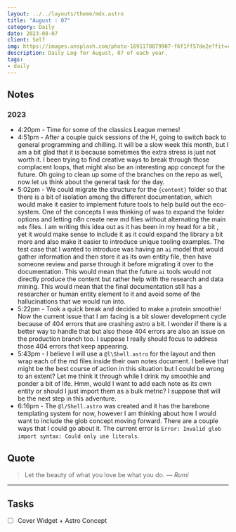 ```yaml
---
layout: ../../layouts/theme/mdx.astro
title: "August : 07"
category: Daily
date: 2023-08-07
client: Self
img: https://images.unsplash.com/photo-1691178879907-f6f1ff57de2e?fit=crop&q=85&w=1400&h=700
description: Daily Log for August, 07 of each year.
tags:
- daily
---
```


## Notes
### 2023
- 4:20pm - Time for some of the classics League memes! 
- 4:51pm - After a couple quick sessions of the H, going to switch back to general programming and chilling. It will be a slow week this month, but I am a bit glad that it is because sometimes the extra stress is just not worth it. I been trying to find creative ways to break through those complacent loops, that might also be an interesting app concept for the future. Oh going to clean up some of the branches on the repo as well, now let us think about the general task for the day.
- 5:02pm - We could migrate the structure for the `{content}` folder so that there is a bit of isolation among the different documentation, which would make it easier to implement future tools to help build out the eco-system. One of the concepts I was thinking of was to expand the folder options and letting n8n create new md files without alternating the main `mdx` files. I am writing this idea out as it has been in my head for a bit , yet it would make sense to include it as it could expand the library a bit more and also make it easier to introduce unique tooling examples. The test case that I wanted to introduce was having an `ai` model that would gather information and then store it as its own entity file, then have someone review and parse through it before migrating it over to the documentation. This would mean that the future `ai` tools would not directly produce the content but rather help with the research and data mining. This would mean that the final documentation still has a researcher or human entity element to it and avoid some of the hallucinations that we would run into.  
- 5:22pm - Took a quick break and decided to make a protein smoothie! Now the current issue that I am facing is a bit slower development cycle because of 404 errors that are crashing astro a bit. I wonder if there is a better way to handle that but also those 404 errors are also an issue on the production branch too. I suppose I really should focus to address those 404 errors that keep appearing.
- 5:43pm - I believe I will use a `@l\Shell.astro` for the layout and then wrap each of the md files inside their own notes document. I believe that might be the best course of action in this situation but I could be wrong to an extent? Let me think it through while I drink my smoothie and ponder a bit of life. Hmm, would I want to add each note as its own entity or should I just import them as a bulk metric? I suppose that will be the next step in this adventure.
- 6:16pm - The `@l/Shell.astro` was created and it has the barebone templating system for now, however I am thinking about how I would want to include the glob concept moving forward. There are a couple ways that I could go about it. The current error is `Error: Invalid glob import syntax: Could only use literals`.

## Quote

> Let the beauty of what you love be what you do.
> — <cite>Rumi</cite>

---

## Tasks

- [ ] Cover Widget + Astro Concept